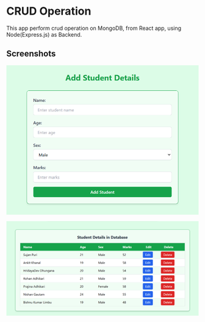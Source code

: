 # CRUD Operation

This app perform crud operation on MongoDB, from React app, using Node(Express.js) as Backend.

## Screenshots

![Screenshot 1](Screenshot%202025-01-02%20123812.png)

![Screenshot 2](Screenshot%202025-01-02%20123830.png)
